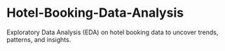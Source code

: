 # Hotel-Booking-Data-Analysis
Exploratory Data Analysis (EDA) on hotel booking data to uncover trends, patterns, and insights.
